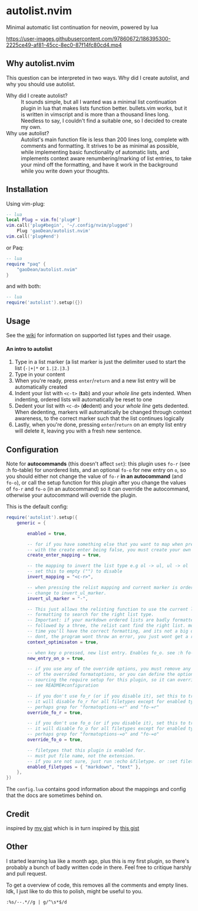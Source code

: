 # autolist.nvim
Minimal automatic list continuation for neovim, powered by lua

https://user-images.githubusercontent.com/97860672/186395300-2225ce49-af81-45cc-8ec0-87f14fc80cd4.mp4

## Why autolist.nvim
This question can be interpreted in two ways. Why did I create autolist, and why you should use autolist.

<dl>
	<dt>Why did I create autolist?</dt>
	<dd>It sounds simple, but all I wanted was a minimal list continuation plugin in lua that makes lists function better. bullets.vim works, but it is written in vimscript and is more than a thousand lines long. Needless to say, I couldn't find a suitable one, so I decided to create my own.</dd>
	<dt>Why use autolist?</dt>
	<dd>Autolist's main function file is less than 200 lines long, complete with comments and formatting. It strives to be as minimal as possible, while implementing basic functionality of automatic lists, and implements context aware renumbering/marking of list entries, to take your mind off the formatting, and have it work in the background while you write down your thoughts.</dd>
</dl>


## Installation
Using vim-plug:
```lua
-- lua
local Plug = vim.fn['plug#']
vim.call('plug#begin', '~/.config/nvim/plugged')
	Plug 'gaoDean/autolist.nvim'
vim.call('plug#end')
```
or Paq:
```lua
-- lua
require "paq" {
	"gaoDean/autolist.nvim"
}
```
and with both:
```lua
-- lua
require('autolist').setup({})
```

## Usage
See the [wiki](https://github.com/gaoDean/autolist.nvim/wiki) for information on supported list types and their usage.

#### An intro to autolist
1. Type in a list marker (a list marker is just the delimiter used to start the list (`-|+|*` or `1.|2.|3.`)
2. Type in your content
3. When you're ready, press `enter`/`return` and a new list entry will be automatically created
4. Indent your list with `<c-t>` (**t**ab) and your *whole line* gets indented. When indenting, ordered lists will automatically be reset to one
5. Dedent your list with `<c-d>` (**d**edent) and your *whole line* gets dedented. When dedenting, markers will automatically be changed through context awareness, to the correct marker such that the list continues logically
6. Lastly, when you're done, pressing `enter`/`return` on an empty list entry will delete it, leaving you with a fresh new sentence.

## Configuration
Note for **autocommands** (this doesn't affect `set`): this plugin uses `fo-r` (see :h fo-table) for unordered lists, and an optional `fo-o` for new entry on `o`, so you should either not change the value of `fo-r` **in an autocommand** (and `fo-o`), or call the setup function for this plugin after you change the values of `fo-r` and `fo-o` (in an autocommand) so it can override the autocommand, otherwise your autocommand will override the plugin.

This is the default config:
```lua
require('autolist').setup({
	generic = {

		enabled = true,

		-- for if you have something else that you want to map when press return
		-- with the create enter being false, you must create your own mapping
		create_enter_mapping = true,

		-- the mapping to invert the list type e.g ol -> ul, ul -> ol
		-- set this to empty ("") to disable
		invert_mapping = "<c-r>",

		-- when pressing the relist mapping and current marker is ordered list,
		-- change to invert_ul_marker.
		invert_ul_marker = "-",

		-- This just allows the relisting function to use the current list
		-- formatting to search for the right list type.
		-- Important: if your markdown ordered lists are badly formatted e.g a one
		-- followed by a three, the relist cant find the right list. most of the
		-- time you'll have the correct formatting, and its not a big deal if you
		-- dont, the program wont throw an error, you just wont get a relist.
		context_optimisaton = true,

		-- when key o pressed, new list entry. Enables fo_o. see :h fo-table
		new_entry_on_o = true,

		-- if you use any of the override options, you must remove any definitions
		-- of the overrided formatoptions, or you can define the options before
		-- sourcing the require setup for this plugin, so it can override it.
		-- see README#configuration

		-- if you don't use fo_r (or if you disable it), set this to true.
		-- it will disable fo_r for all filetypes except for enabled types.
		-- perhaps grep for "formatoptions-=r" and "fo-=r"
		override_fo_r = true,

		-- if you don't use fo_o (or if you disable it), set this to true
		-- it will disable fo_o for all filetypes except for enabled types.
		-- perhaps grep for "formatoptions-=o" and "fo-=o"
		override_fo_o = true,

		-- filetypes that this plugin is enabled for.
		-- must put file name, not the extension.
		-- if you are not sure, just run :echo &filetype. or :set filetype?
		enabled_filetypes = { "markdown", "text" },
	},
})
```
The `config.lua` contains good information about the mappings and config that the docs are sometimes behind on.

## Credit

inspired by [my gist](https://gist.github.com/gaoDean/288d01dfe64da66569fb6615c767e081)
which is in turn inspired by [this gist](https://gist.github.com/sedm0784/dffda43bcfb4728f8e90)

## Other
I started learning lua like a month ago, plus this is my first plugin, so there's probably a bunch of badly written code in there. Feel free to critique harshly and pull request.


To get a overview of code, this removes all the comments and empty lines. Idk, I just like to do this to polish, might be useful to you.

	:%s/--.*//g | g/^\s*$/d
